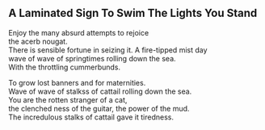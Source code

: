 A Laminated Sign To Swim The Lights You Stand
---------------------------------------------
Enjoy the many absurd attempts to rejoice  
the acerb nougat.  
There is sensible fortune in seizing it. A fire-tipped mist day  
wave of wave of springtimes rolling down the sea.  
With the throttling cummerbunds.  
  
To grow lost banners and for maternities.  
Wave of wave of stalkss of cattail rolling down the sea.  
You are the rotten stranger of a cat,  
the clenched ness of the guitar, the power of the mud.  
The incredulous stalks of cattail gave it tiredness.  
